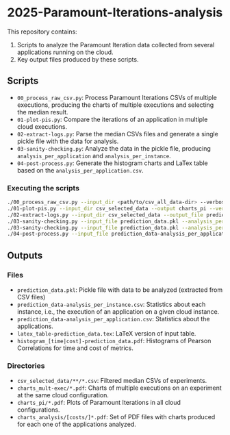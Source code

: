 # 2025-Paramount-Iterations-analysis

This repository contains:

1) Scripts to analyze the Paramount Iteration data collected from several applications running on the cloud.
2) Key output files produced by these scripts.

## Scripts

- `00_process_raw_csv.py`: Process Paramount Iterations CSVs of multiple executions, producing the charts of multiple executions and selecting the median result.
- `01-plot-pis.py`: Compare the iterations of an application in multiple cloud executions.
- `02-extract-logs.py`: Parse the median CSVs files and generate a single pickle file with the data for analysis.
- `03-sanity-checking.py`: Analyze the data in the pickle file, producing `analysis_per_application` and `analysis_per_instance`.
- `04-post-process.py`: Generate the histogram charts and LaTex table based on the `analysis_per_application.csv`.

### Executing the scripts

```sh
./00_process_raw_csv.py --input_dir <path/to/csv_all_data-dir> --verbosity 3 --csv_data_dir csv_selected_data --charts_dir charts_mult-exec
./01-plot-pis.py --input_dir csv_selected_data --output charts_pi --verbosity 3
./02-extract-logs.py --input_dir csv_selected_data --output_file prediction_data.pkl --verbosity 3
./03-sanity-checking.py --input_file prediction_data.pkl --analysis_per_instance > prediction_data-analysis_per_instance.csv
./03-sanity-checking.py --input_file prediction_data.pkl --analysis_per_application --application_charts_dir charts_analysis > prediction_data-analysis_per_application.csv
./04-post-process.py --input_file prediction_data-analysis_per_application.csv --verbosity 3 --output_sufix prediction_data --generate_histogram --generate_latex
```

## Outputs

### Files
- `prediction_data.pkl`: Pickle file with data to be analyzed (extracted from CSV files)
- `prediction_data-analysis_per_instance.csv`: Statistics about each instance, i.e., the execution of an application on a given cloud instance.
- `prediction_data-analysis_per_application.csv`: Statistics about the applications.
- `latex_table-prediction_data.tex`: LaTeX version of input table.
- `histogram_[time|cost]-prediction_data.pdf`: Histograms of Pearson Correlations for time and cost of metrics.

### Directories
- `csv_selected_data/**/*.csv`: Filtered median CSVs of experiments.
- `charts_mult-exec/*.pdf`: Charts of multiple executions on an experiment at the same cloud configuration.
- `charts_pi/*.pdf`: Plots of Paramount Iterations in all cloud configurations.
- `charts_analysis/[costs/]*.pdf`: Set of PDF files with charts produced for each one of the applications analyzed.
